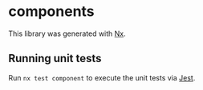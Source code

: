 # components

This library was generated with [Nx](https://nx.dev).

## Running unit tests

Run `nx test component` to execute the unit tests via [Jest](https://jestjs.io).
